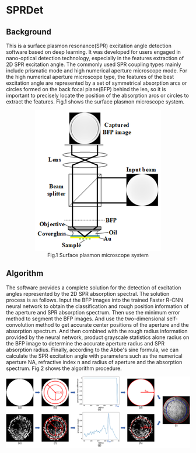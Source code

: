 # SPRDet

## Background

This is a surface plasmon resonance(SPR) excitation angle detection software based on deep learning. It was developed for users engaged in nano-optical detection technology, especially in the features extraction of 2D SPR excitation angle. The commonly used SPR coupling types mainly include prismatic mode and high numerical aperture microscope mode. For the high numerical aperture microscope type, the features of the best excitation angle are represented by a set of symmetrical absorption arcs or circles formed on the back focal plane(BFP) behind the len, so it is important to precisely locate the position of the absorption arcs or circles to extract the features. Fig.1 shows the surface plasmon microscope system.

<div  align="center">    
<img src="https://github.com/Deep-Lan/SPRDet/blob/main/figures/fig1.png" />
</div>

<center>
    Fig.1 Surface plasmon microscope system
</center>

## Algorithm

The software provides a complete solution for the detection of excitation angles represented by the 2D SPR absorption spectral. The solution process is as follows. Input the BFP images into the trained Faster R-CNN neural network to obtain the classification and rough position information of the aperture and SPR absorption spectrum. Then use the minimum error method to segment the BFP images. And use the two-dimensional self-convolution method to get accurate center positions of the aperture and the absorption spectrum. And then combined with the rough radius information provided by the neural network, product grayscale statistics alone radius on the BFP image to determine the accurate aperture radius and SPR absorption radius. Finally, according to the Abbe's sine formula, we can calculate the SPR excitation angle with parameters such as the numerical aperture NA, refractive index n and radius of aperture and the absorption spectrum. Fig.2 shows the algorithm procedure.

<div  align="center">    
<img src="https://github.com/Deep-Lan/SPRDet/blob/main/figures/fig2.png" />
</div>
